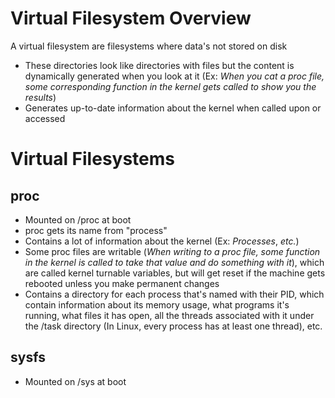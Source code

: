 # Virtual Filesystem Overview

A virtual filesystem are filesystems where data's not stored on disk

* These directories look like directories with files but the content is dynamically generated when you look at it (Ex: *When you cat a proc file, some corresponding function in the kernel gets called to show you the results*)
* Generates up-to-date information about the kernel when called upon or accessed

# Virtual Filesystems

## proc

* Mounted on /proc at boot
* proc gets its name from "process"
* Contains a lot of information about the kernel (Ex: *Processes*, *etc.*)
* Some proc files are writable (*When writing to a proc file, some function in the kernel is called to take that value and do something with it*), which are called kernel turnable variables, but will get reset if the machine gets rebooted unless you make permanent changes
* Contains a directory for each process that's named with their PID, which contain information about its memory usage, what programs it's running, what files it has open, all the threads associated with it under the /task directory (In Linux, every process has at least one thread), etc.

## sysfs

* Mounted on /sys at boot
